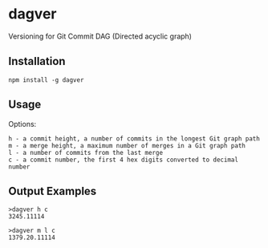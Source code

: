 # dagver

Versioning for Git Commit DAG (Directed acyclic graph)

## Installation

```
npm install -g dagver
```

## Usage

Options:

```
h - a commit height, a number of commits in the longest Git graph path
m - a merge height, a maximum number of merges in a Git graph path
l - a number of commits from the last merge
c - a commit number, the first 4 hex digits converted to decimal number
```

## Output Examples

```
>dagver h c
3245.11114
```

```
>dagver m l c
1379.20.11114
```